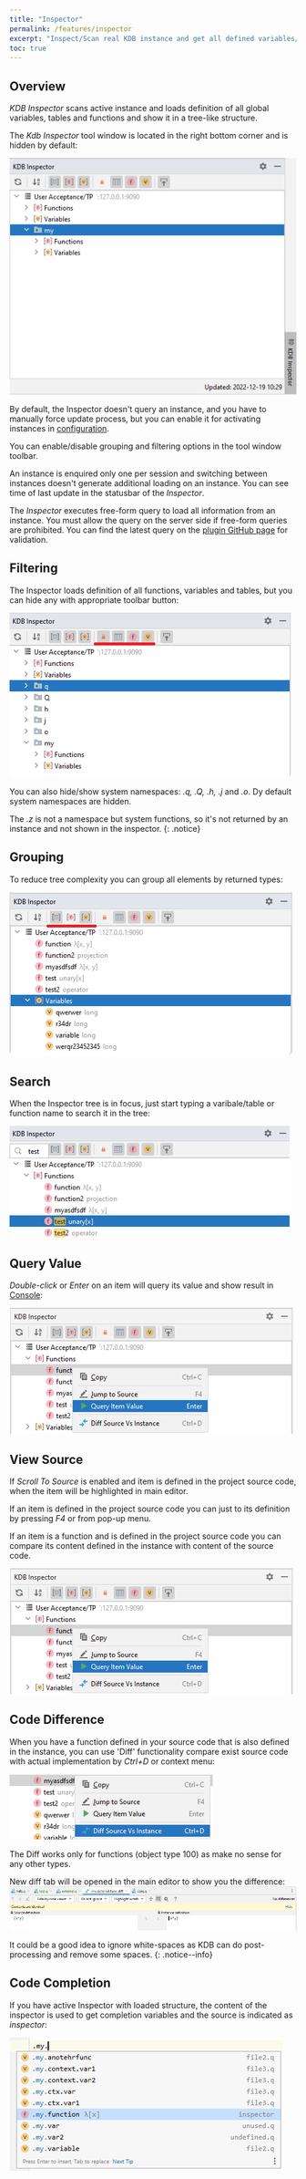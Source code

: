 ```yaml
---
title: "Inspector"
permalink: /features/inspector
excerpt: "Inspect/Scan real KDB instance and get all defined variables/functions and tables in one place"
toc: true
---
```


## Overview

_KDB Inspector_ scans active instance and loads definition of all global variables, tables and functions and show it in
a tree-like structure.

The _Kdb Inspector_ tool window is located in the right bottom corner and is hidden by default:

![inspectorTool](/assets/images/features/inspector/inspectorTool.png)

By default, the Inspector doesn't query an instance, and you have to manually force update process, but you can enable
it for activating instances in [configuration](/settings/options).

You can enable/disable grouping and filtering options in the tool window toolbar.

An instance is enquired only one per session and switching between instances doesn't generate additional loading on an
instance. You can see time of last update in the statusbar of the _Inspector_.

The _Inspector_ executes free-form query to load all information from an instance. You must allow the query on the
server side if free-form queries are prohibited. You can find the latest query on
the [plugin GitHub page](https://github.com/kdbinsidebrains/plugin/blob/main/src/main/resources/org/kdb/inside/brains/inspector.q)
for validation.

## Filtering

The Inspector loads definition of all functions, variables and tables, but you can hide any with appropriate toolbar
button:

![inspectorFilter](/assets/images/features/inspector/inspectorFilter.png)

You can also hide/show system namespaces: _.q, .Q, .h, .j_ and _.o_. Dy default system namespaces are hidden.

The _.z_ is not a namespace but system functions, so it's not returned by an instance and not shown in the inspector.
{: .notice}

## Grouping

To reduce tree complexity you can group all elements by returned types:

![inspectorGroup](/assets/images/features/inspector/inspectorGroup.png)

## Search

When the Inspector tree is in focus, just start typing a varibale/table or function name to search it in the tree:

![inspectorSearch](/assets/images/features/inspector/inspectorSearch.png)

## Query Value

_Double-click_ or _Enter_ on an item will query its value and show result in [Console](/features/console):

![inspectorExecute](/assets/images/features/inspector/inspectorExecute.png)

## View Source

If _Scroll To Source_ is enabled and item is defined in the project source code, when the item will be highlighted in
main editor.

If an item is defined in the project source code you can just to its definition by pressing _F4_ or from pop-up menu.

If an item is a function and is defined in the project source code you can compare its content defined in the instance
with content of the source code.

![inspectorExecute](/assets/images/features/inspector/inspectorExecute.png)

## Code Difference

When you have a function defined in your source code that is also defined in the instance, you can use 'Diff'
functionality compare exist source code with actual implementation by _Ctrl+D_ or context menu:

![inspectorDiffMenu](/assets/images/features/inspector/inspectorDiffMenu.png)

The Diff works only for functions (object type 100) as make no sense for any other types.

New diff tab will be opened in the main editor to show you the difference:
![inspectorDiffContent](/assets/images/features/inspector/inspectorDiffContent.png)

It could be a good idea to ignore white-spaces as KDB can do post-processing and remove some spaces.
{: .notice--info}

## Code Completion

If you have active Inspector with loaded structure, the content of the inspector is used to get completion variables and
the source is indicated as _inspector_:

![inspectorCompletion](/assets/images/features/inspector/inspectorCompletion.png)
